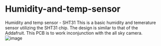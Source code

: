 # Humidity-and-temp-sensor
Humidity and temp sensor - SHT31
This is a basic humidity and temerature sensor utilizing the SHT31 chip.
The design is similar to that of the Addafruit. 
This PCB is to work inconjunction with the all sky camera.
![image](https://github.com/user-attachments/assets/e55b20ee-e2b5-45a7-b232-f250f361d36a)
